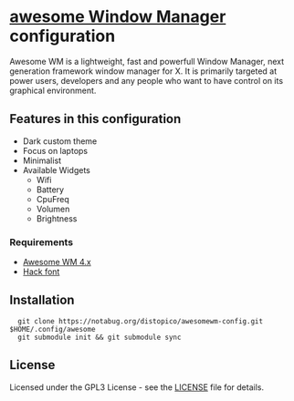 # [awesome Window Manager][awesome] configuration #

Awesome WM is a lightweight, fast and powerfull Window Manager, next generation framework window manager for X.
It is primarily targeted at power users, developers and any people who  want to have control on its graphical environment.

## Features in this configuration ##
- Dark custom theme
- Focus on laptops
- Minimalist
- Available Widgets
  - Wifi
  - Battery
  - CpuFreq
  - Volumen
  - Brightness

### Requirements ###
- [Awesome WM 4.x][awesome]
- [Hack font][hack_font]

Installation
--------------

```shell
  git clone https://notabug.org/distopico/awesomewm-config.git $HOME/.config/awesome
  git submodule init && git submodule sync
```

License
-------

Licensed under the GPL3 License - see the [LICENSE](LICENSE) file for details.


[awesome]: http://awesome.naquadah.org/
[hack_font]: https://github.com/chrissimpkins/Hack

